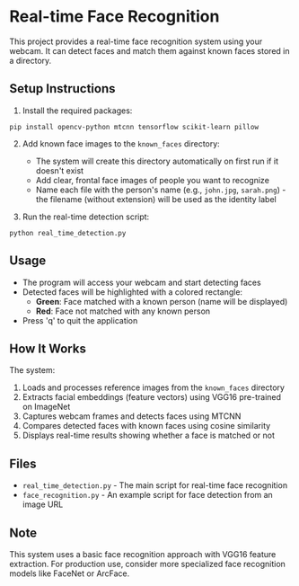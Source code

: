 # Real-time Face Recognition

This project provides a real-time face recognition system using your webcam. It can detect faces and match them against known faces stored in a directory.

## Setup Instructions

1. Install the required packages:
```
pip install opencv-python mtcnn tensorflow scikit-learn pillow
```

2. Add known face images to the `known_faces` directory:
   - The system will create this directory automatically on first run if it doesn't exist
   - Add clear, frontal face images of people you want to recognize
   - Name each file with the person's name (e.g., `john.jpg`, `sarah.png`) - the filename (without extension) will be used as the identity label

3. Run the real-time detection script:
```
python real_time_detection.py
```

## Usage

- The program will access your webcam and start detecting faces
- Detected faces will be highlighted with a colored rectangle:
  - **Green**: Face matched with a known person (name will be displayed)
  - **Red**: Face not matched with any known person
- Press 'q' to quit the application

## How It Works

The system:
1. Loads and processes reference images from the `known_faces` directory
2. Extracts facial embeddings (feature vectors) using VGG16 pre-trained on ImageNet
3. Captures webcam frames and detects faces using MTCNN
4. Compares detected faces with known faces using cosine similarity
5. Displays real-time results showing whether a face is matched or not

## Files

- `real_time_detection.py` - The main script for real-time face recognition
- `face_recognition.py` - An example script for face detection from an image URL

## Note

This system uses a basic face recognition approach with VGG16 feature extraction. For production use, consider more specialized face recognition models like FaceNet or ArcFace. 